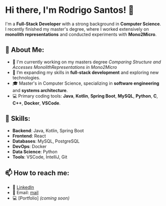 # Hi there, I'm Rodrigo Santos! 👋

I'm a **Full-Stack Developer** with a strong background in **Computer Science**. I recently finished my master's degree, where I worked extensively on **monolith representations** and conducted experiments with **Mono2Micro**.

## 💼 About Me:
- 🔭 I'm currently working on my masters degree <em>Comparing Structure and Accesses MonolithRepresentations in Mono2Micro</em>
- 🌱 I’m expanding my skills in **full-stack development** and exploring new technologies.
- 🎓 Master's in Computer Science, specializing in **software engineering** and **systems architecture**.
- 💻 Primary coding tools: **Java**, **Kotlin**, **Spring Boot**, **MySQL**, **Python**, **C**, **C++**, **Docker**, **VSCode**.

## 🚀 Skills:
- **Backend**: Java, Kotlin, Spring Boot
- **Frontend**: React
- **Databases**: MySQL, PostgreSQL
- **DevOps**: Docker
- **Data Science**: Python
- **Tools**: VSCode, IntelliJ, Git

## 📫 How to reach me:
- 📝 [LinkedIn]([your-linkedin-url](https://www.linkedin.com/in/rodrigo-santos-2b7361219/))
- 📨 Email: [mail](mailto:rodrigo.goncalvesantos@gmail.com)
- 💻 [Portfolio] *(coming soon)*
